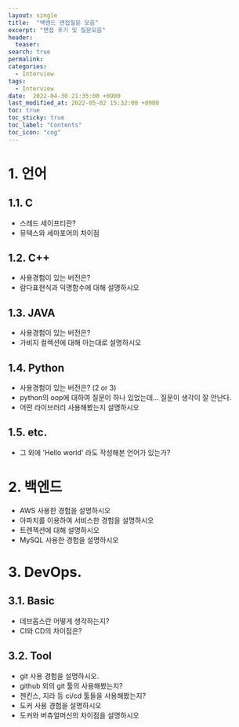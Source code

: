 ```yaml
---
layout: single
title:  "백엔드 면접질문 모음"
excerpt: "면접 후기 및 질문모음"
header:
  teaser: 
search: true
permalink:
categories: 
  - Interview
tags:
  - Interview
date:  2022-04-30 21:35:00 +0900
last_modified_at: 2022-05-02 15:32:00 +0900
toc: true
toc_sticky: true
toc_label: "Contents"
toc_icon: "cog"
---
```


# 1. 언어

## 1.1. C

- 스레드 세이프티란?
- 뮤텍스와 세마포어의 차이점

## 1.2. C++

- 사용경험이 있는 버전은?
- 람다표현식과 익명함수에 대해 설명하시오

## 1.3. JAVA

- 사용경험이 있는 버전은?
- 가비지 컬렉션에 대해 아는대로 설명하시오

## 1.4. Python

- 사용경험이 있는 버전은? (2 or 3)
- python의 oop에 대하여 질문이 하나 있었는데... 질문이 생각이 잘 안난다.
- 어떤 라이브러리 사용해봤는지 설명하시오

## 1.5. etc.

- 그 외에 'Hello world' 라도 작성해본 언어가 있는가?

# 2. 백엔드

- AWS 사용한 경험을 설명하시오
- 아파치를 이용하여 서비스한 경험을 설명하시오
- 트렌젝션에 대해 설명하시오
- MySQL 사용한 경험을 설명하시오

# 3. DevOps.

## 3.1. Basic

- 데브옵스란 어떻게 생각하는지?
- CI와 CD의 차이점은?

## 3.2. Tool

- git 사용 경험을 설명하시오.
- github 외의 git 툴의 사용해봤는지?
- 젠킨스, 지라 등 ci/cd 툴들을 사용해봤는지?
- 도커 사용 경험을 설명하시오
- 도커와 버츄얼머신의 차이점을 설명하시오

